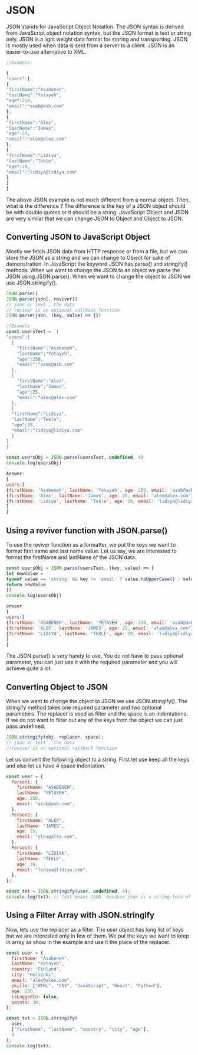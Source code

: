 # JSON

JSON stands for JavaScript Object Notation. The JSON syntax is derived from JavaScript object notation syntax, but the JSON format is text or string only. JSON is a light weight data format for storing and transporting. JSON is mostly used when data is sent from a server to a client. JSON is an easier-to-use alternative to XML.

```js
//Example:

{
"users":[
{
"firstName":"Asabeneh",
"lastName":"Yetayeh",
"age":250,
"email":"asab@asb.com"
},
{
"firstName":"Alex",
"lastName":"James",
"age":25,
"email":"alex@alex.com"
},
{
"firstName":"Lidiya",
"lastName":"Tekle",
"age":28,
"email":"lidiya@lidiya.com"
}
]
}
```

The above JSON example is not much different from a normal object. Then, what is the difference ? The difference is the key of a JSON object should be with double quotes or it should be a string. JavaScript Object and JSON are very similar that we can change JSON to Object and Object to JSON.

## Converting JSON to JavaScript Object

Mostly we fetch JSON data from HTTP response or from a file, but we can store the JSON as a string and we can change to Object for sake of demonstration. In JavaScript the keyword JSON has parse() and stringify() methods. When we want to change the JSON to an object we parse the JSON using JSON.parse(). When we want to change the object to JSON we use JSON.stringify().

```js
JSON.parse()
JSON.parse(json[, reviver])
// json or text , the data
// reviver is an optional callback function
JSON.parse(json, (key, value) => {})

//Example
const usersText = `{
"users":[
  {
    "firstName":"Asabeneh",
    "lastName":"Yetayeh",
    "age":250,
    "email":"asab@asb.com"
  },
  {
    "firstName":"Alex",
    "lastName":"James",
    "age":25,
    "email":"alex@alex.com"
  },
  {
  "firstName":"Lidiya",
  "lastName":"Tekle",
  "age":28,
  "email":"lidiya@lidiya.com"
  }
]
}`

const usersObj = JSON.parse(usersText, undefined, 4)
console.log(usersObj)
```

```js
Answer:
{
users:[
{firstName: 'Asabeneh', lastName: 'Yetayeh', age: 250, email: 'asab@asb.com'}
{firstName: 'Alex', lastName: 'James', age: 25, email: 'alex@alex.com'}
{firstName: 'Lidiya', lastName: 'Tekle', age: 28, email: 'lidiya@lidiya.com'}
]
}
```

## Using a reviver function with JSON.parse()

To use the reviver function as a formatter, we put the keys we want to format first name and last name value. Let us say, we are interested to format the firstName and lastName of the JSON data.

```js
const usersObj = JSON.parse(usersText, (key, value) => {
let newValue =
typeof value == 'string' && key != 'email' ? value.toUpperCase() : value
return newValue
})
console.log(usersObj)

anwser
{
users:[
{firstName: 'ASABENEH', lastName: 'YETAYEH', age: 250, email: 'asab@asb.com'}
{firstName: 'ALEX', lastName: 'JAMES', age: 25, email: 'alex@alex.com'}
{firstName: 'LIDIYA', lastName: 'TEKLE', age: 28, email: 'lidiya@lidiya.com'}
]
}
```

The JSON.parse() is very handy to use. You do not have to pass optional parameter, you can just use it with the required parameter and you will achieve quite a lot.

## Converting Object to JSON

When we want to change the object to JSON we use JSON.stringify(). The stringify method takes one required parameter and two optional parameters. The replacer is used as filter and the space is an indentations. If we do not want to filter out any of the keys from the object we can just pass undefined.

```js
JSON.stringify(obj, replacer, space);
// json or text , the data
//reviver is an optional callback function
```

Let us convert the following object to a string. First let use keep all the keys and also let us have 4 space indentation.

```js
const user = {
  Person1: {
    firstName: "ASABENEH",
    lastName: "YETAYEH",
    age: 250,
    email: "asab@asb.com",
  },
  Person2: {
    firstName: "ALEX",
    lastName: "JAMES",
    age: 25,
    email: "alex@alex.com",
  },
  Person3: {
    firstName: "LIDIYA",
    lastName: "TEKLE",
    age: 28,
    email: "lidiya@lidiya.com",
  },
};

const txt = JSON.stringify(user, undefined, 4);
console.log(txt); // text means JSON- because json is a string form of an object.
```

## Using a Filter Array with JSON.stringify

Now, lets use the replacer as a filter. The user object has long list of keys but we are interested only in few of them. We put the keys we want to keep in array as show in the example and use it the place of the replacer.

```js
const user = {
  firstName: "Asabeneh",
  lastName: "Yetayeh",
  country: "Finland",
  city: "Helsinki",
  email: "alex@alex.com",
  skills: ["HTML", "CSS", "JavaScript", "React", "Python"],
  age: 250,
  isLoggedIn: false,
  points: 30,
};

const txt = JSON.stringify(
  user,
  ["firstName", "lastName", "country", "city", "age"],
  4
);
console.log(txt);
```
